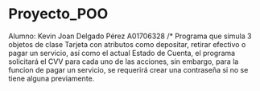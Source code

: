# Proyecto_POO
Alumno: Kevin Joan Delgado Pérez A01706328 /* Programa que simula 3 objetos de clase Tarjeta con atributos como depositar, retirar efectivo o pagar un servicio, así como el actual Estado de Cuenta, el programa solicitará el CVV para cada uno de las acciones, sin embargo, para la funcion de pagar un servicio, se requerirá crear una contraseña si no se tiene alguna previamente.
